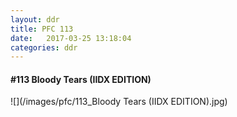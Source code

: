 ```yaml
---
layout: ddr
title: PFC 113
date:   2017-03-25 13:18:04
categories: ddr
---
```


#### **#113** Bloody Tears (IIDX EDITION)
![](/images/pfc/113_Bloody Tears (IIDX EDITION).jpg)
